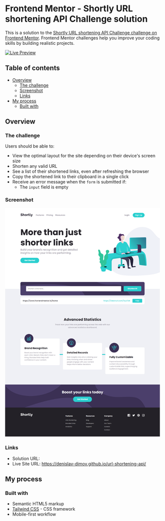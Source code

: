 # Frontend Mentor - Shortly URL shortening API Challenge solution

This is a solution to the [Shortly URL shortening API Challenge challenge on Frontend Mentor](https://www.frontendmentor.io/challenges/url-shortening-api-landing-page-2ce3ob-G). Frontend Mentor challenges help you improve your coding skills by building realistic projects. 

[![Live Preview](https://img.shields.io/badge/Live%20Preview-Visit%20Site-blue?style=for-the-badge&logo=google-chrome&logoColor=white)](https://denislav-dimov.github.io/url-shortening-api/)

## Table of contents

- [Overview](#overview)
  - [The challenge](#the-challenge)
  - [Screenshot](#screenshot)
  - [Links](#links)
- [My process](#my-process)
  - [Built with](#built-with)

## Overview

### The challenge

Users should be able to:

- View the optimal layout for the site depending on their device's screen size
- Shorten any valid URL
- See a list of their shortened links, even after refreshing the browser
- Copy the shortened link to their clipboard in a single click
- Receive an error message when the `form` is submitted if:
  - The `input` field is empty

### Screenshot

![](./public/screenshot.png)

### Links

- Solution URL:
- Live Site URL: https://denislav-dimov.github.io/url-shortening-api/

## My process

### Built with

- Semantic HTML5 markup
- [Tailwind CSS](https://tailwindcss.com/) - CSS framework
- Mobile-first workflow